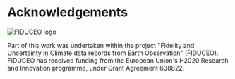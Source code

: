 # Acknowledgements

[![FIDUCEO logo](http://www.fiduceo.eu/sites/default/files/FIDUCEO-logo.png)](http://www.fiduceo.eu/)

Part of this work was undertaken within the project "Fidelity and Uncertainty in Climate data records from Earth Observation" (FIDUCEO). FIDUCEO has received funding from the European Union's H2020 Research and Innovation programme, under Grant Agreement 638822.
